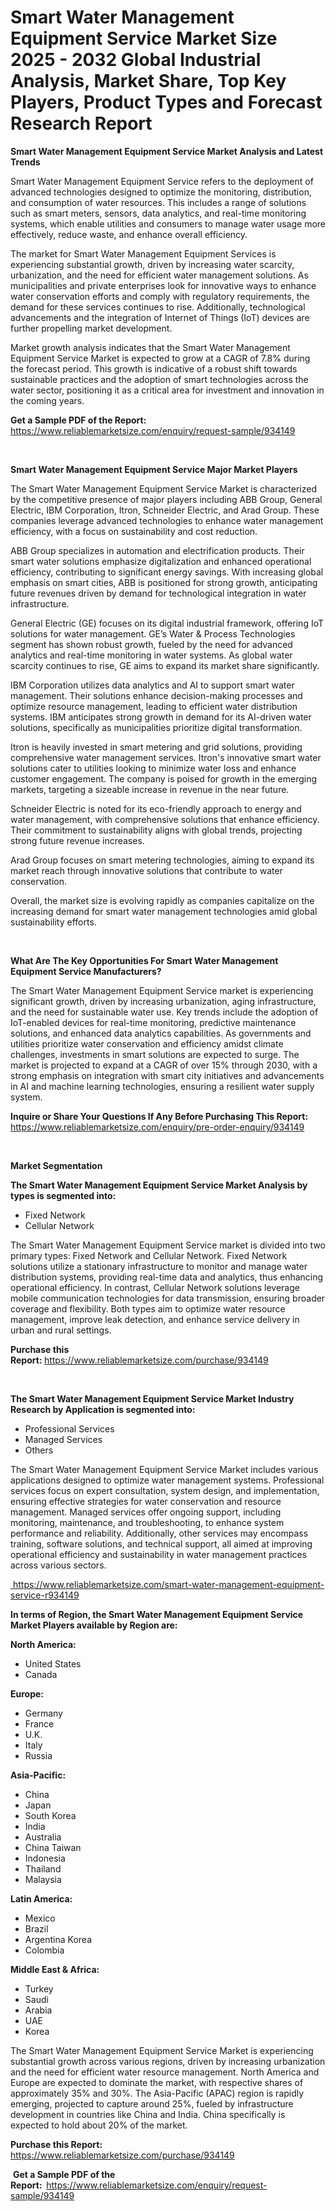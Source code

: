 <p><h1>Smart Water Management Equipment Service Market Size 2025 - 2032 Global Industrial Analysis, Market Share, Top Key Players, Product Types and Forecast Research Report</h1></p><p><strong>Smart Water Management Equipment Service Market Analysis and Latest Trends</strong></p>
<p><p>Smart Water Management Equipment Service refers to the deployment of advanced technologies designed to optimize the monitoring, distribution, and consumption of water resources. This includes a range of solutions such as smart meters, sensors, data analytics, and real-time monitoring systems, which enable utilities and consumers to manage water usage more effectively, reduce waste, and enhance overall efficiency.</p><p>The market for Smart Water Management Equipment Services is experiencing substantial growth, driven by increasing water scarcity, urbanization, and the need for efficient water management solutions. As municipalities and private enterprises look for innovative ways to enhance water conservation efforts and comply with regulatory requirements, the demand for these services continues to rise. Additionally, technological advancements and the integration of Internet of Things (IoT) devices are further propelling market development.</p><p>Market growth analysis indicates that the Smart Water Management Equipment Service Market is expected to grow at a CAGR of 7.8% during the forecast period. This growth is indicative of a robust shift towards sustainable practices and the adoption of smart technologies across the water sector, positioning it as a critical area for investment and innovation in the coming years.</p></p>
<p><strong>Get a Sample PDF of the Report:&nbsp;</strong> <a href="https://www.reliablemarketsize.com/enquiry/request-sample/934149?utm_campaign=1833&utm_medium=2&utm_source=Github&utm_content=ia&utm_term=18042025&utm_id=smart-water-management-equipment-service">https://www.reliablemarketsize.com/enquiry/request-sample/934149</a></p>
<p>&nbsp;</p>
<p><strong>Smart Water Management Equipment Service Major Market Players</strong></p>
<p><p>The Smart Water Management Equipment Service Market is characterized by the competitive presence of major players including ABB Group, General Electric, IBM Corporation, Itron, Schneider Electric, and Arad Group. These companies leverage advanced technologies to enhance water management efficiency, with a focus on sustainability and cost reduction.</p><p>ABB Group specializes in automation and electrification products. Their smart water solutions emphasize digitalization and enhanced operational efficiency, contributing to significant energy savings. With increasing global emphasis on smart cities, ABB is positioned for strong growth, anticipating future revenues driven by demand for technological integration in water infrastructure.</p><p>General Electric (GE) focuses on its digital industrial framework, offering IoT solutions for water management. GE’s Water & Process Technologies segment has shown robust growth, fueled by the need for advanced analytics and real-time monitoring in water systems. As global water scarcity continues to rise, GE aims to expand its market share significantly.</p><p>IBM Corporation utilizes data analytics and AI to support smart water management. Their solutions enhance decision-making processes and optimize resource management, leading to efficient water distribution systems. IBM anticipates strong growth in demand for its AI-driven water solutions, specifically as municipalities prioritize digital transformation.</p><p>Itron is heavily invested in smart metering and grid solutions, providing comprehensive water management services. Itron's innovative smart water solutions cater to utilities looking to minimize water loss and enhance customer engagement. The company is poised for growth in the emerging markets, targeting a sizeable increase in revenue in the near future.</p><p>Schneider Electric is noted for its eco-friendly approach to energy and water management, with comprehensive solutions that enhance efficiency. Their commitment to sustainability aligns with global trends, projecting strong future revenue increases. </p><p>Arad Group focuses on smart metering technologies, aiming to expand its market reach through innovative solutions that contribute to water conservation. </p><p>Overall, the market size is evolving rapidly as companies capitalize on the increasing demand for smart water management technologies amid global sustainability efforts.</p></p>
<p>&nbsp;</p>
<p><strong>What Are The Key Opportunities For Smart Water Management Equipment Service Manufacturers?</strong></p>
<p><p>The Smart Water Management Equipment Service market is experiencing significant growth, driven by increasing urbanization, aging infrastructure, and the need for sustainable water use. Key trends include the adoption of IoT-enabled devices for real-time monitoring, predictive maintenance solutions, and enhanced data analytics capabilities. As governments and utilities prioritize water conservation and efficiency amidst climate challenges, investments in smart solutions are expected to surge. The market is projected to expand at a CAGR of over 15% through 2030, with a strong emphasis on integration with smart city initiatives and advancements in AI and machine learning technologies, ensuring a resilient water supply system.</p></p>
<p><strong>Inquire or Share Your Questions If Any Before Purchasing This Report:</strong> <a href="https://www.reliablemarketsize.com/enquiry/pre-order-enquiry/934149?utm_campaign=1833&utm_medium=2&utm_source=Github&utm_content=ia&utm_term=18042025&utm_id=smart-water-management-equipment-service">https://www.reliablemarketsize.com/enquiry/pre-order-enquiry/934149</a></p>
<p>&nbsp;</p>
<p><strong>Market Segmentation</strong></p>
<p><strong>The Smart Water Management Equipment Service Market Analysis by types is segmented into:</strong></p>
<p><ul><li>Fixed Network</li><li>Cellular Network</li></ul></p>
<p><p>The Smart Water Management Equipment Service market is divided into two primary types: Fixed Network and Cellular Network. Fixed Network solutions utilize a stationary infrastructure to monitor and manage water distribution systems, providing real-time data and analytics, thus enhancing operational efficiency. In contrast, Cellular Network solutions leverage mobile communication technologies for data transmission, ensuring broader coverage and flexibility. Both types aim to optimize water resource management, improve leak detection, and enhance service delivery in urban and rural settings.</p></p>
<p><strong>Purchase this Report:&nbsp;</strong><a href="https://www.reliablemarketsize.com/purchase/934149?utm_campaign=1833&utm_medium=2&utm_source=Github&utm_content=ia&utm_term=18042025&utm_id=smart-water-management-equipment-service">https://www.reliablemarketsize.com/purchase/934149</a></p>
<p>&nbsp;</p>
<p><strong>The Smart Water Management Equipment Service Market Industry Research by Application is segmented into:</strong></p>
<p><ul><li>Professional Services</li><li>Managed Services</li><li>Others</li></ul></p>
<p><p>The Smart Water Management Equipment Service Market includes various applications designed to optimize water management systems. Professional services focus on expert consultation, system design, and implementation, ensuring effective strategies for water conservation and resource management. Managed services offer ongoing support, including monitoring, maintenance, and troubleshooting, to enhance system performance and reliability. Additionally, other services may encompass training, software solutions, and technical support, all aimed at improving operational efficiency and sustainability in water management practices across various sectors.</p></p>
<p><a href="https://www.reliablemarketsize.com/smart-water-management-equipment-service-r934149?utm_campaign=1833&utm_medium=2&utm_source=Github&utm_content=ia&utm_term=18042025&utm_id=smart-water-management-equipment-service">&nbsp;https://www.reliablemarketsize.com/smart-water-management-equipment-service-r934149</a></p>
<p><strong>In terms of Region, the Smart Water Management Equipment Service Market Players available by Region are:</strong></p>
<p>
    <p> <strong> North America: </strong>
        <ul>
            <li>United States</li>
            <li>Canada</li>
        </ul>
        </p> 
    <p> <strong> Europe: </strong>
        <ul>
            <li>Germany</li>
            <li>France</li>
            <li>U.K.</li>
            <li>Italy</li>
            <li>Russia</li>
        </ul>
        </p> 
    <p> <strong> Asia-Pacific: </strong>
        <ul>
            <li>China</li>
            <li>Japan</li>
            <li>South Korea</li>
            <li>India</li>
            <li>Australia</li>
            <li>China Taiwan</li>
            <li>Indonesia</li>
            <li>Thailand</li>
            <li>Malaysia</li>
        </ul>
        </p> 
    <p> <strong> Latin America: </strong>
        <ul>
            <li>Mexico</li>
            <li>Brazil</li>
            <li>Argentina Korea</li>
            <li>Colombia</li>
        </ul>
        </p> 
    <p> <strong> Middle East & Africa: </strong>
        <ul>
            <li>Turkey</li>
            <li>Saudi</li>
            <li>Arabia</li>
            <li>UAE</li>
            <li>Korea</li>
        </ul>
    </p>
    </p>
<p><p>The Smart Water Management Equipment Service Market is experiencing substantial growth across various regions, driven by increasing urbanization and the need for efficient water resource management. North America and Europe are expected to dominate the market, with respective shares of approximately 35% and 30%. The Asia-Pacific (APAC) region is rapidly emerging, projected to capture around 25%, fueled by infrastructure development in countries like China and India. China specifically is expected to hold about 20% of the market.</p></p>
<p><strong>Purchase this Report: </strong><a href="https://www.reliablemarketsize.com/purchase/934149?utm_campaign=1833&utm_medium=2&utm_source=Github&utm_content=ia&utm_term=18042025&utm_id=smart-water-management-equipment-service">https://www.reliablemarketsize.com/purchase/934149</a></p>
<p>&nbsp;<strong>Get a Sample PDF of the Report:&nbsp;&nbsp;</strong><a href="https://www.reliablemarketsize.com/enquiry/request-sample/934149?utm_campaign=1833&utm_medium=2&utm_source=Github&utm_content=ia&utm_term=18042025&utm_id=smart-water-management-equipment-service">https://www.reliablemarketsize.com/enquiry/request-sample/934149</a></p>
<p><strong></strong></p>
<p><p></p><p></p><p></p></p>
